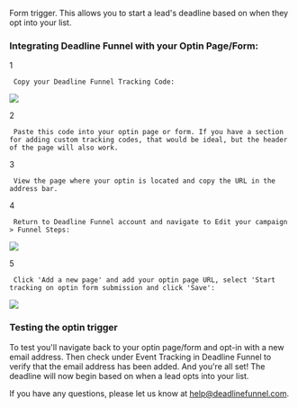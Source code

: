 Form trigger. This allows you to start a lead's deadline based on when they
opt into your list.

### Integrating Deadline Funnel with your Optin Page/Form:

1

     Copy your Deadline Funnel Tracking Code: 

![](https://d33v4339jhl8k0.cloudfront.net/docs/assets/53974d6ce4b0c76107b109d1/images/5a7b84f70428634376cfec58/file-nCV9LRDZSb.png)

2

     Paste this code into your optin page or form. If you have a section for adding custom tracking codes, that would be ideal, but the header of the page will also work. 

3

     View the page where your optin is located and copy the URL in the address bar. 

4

     Return to Deadline Funnel account and navigate to Edit your campaign > Funnel Steps: 

![](https://d33v4339jhl8k0.cloudfront.net/docs/assets/53974d6ce4b0c76107b109d1/images/5a79f5390428634376cfdca6/file-97teZQzuhZ.png)

5

     Click 'Add a new page' and add your optin page URL, select 'Start tracking on optin form submission and click 'Save': 

![](https://d33v4339jhl8k0.cloudfront.net/docs/assets/53974d6ce4b0c76107b109d1/images/5c7868ac04286350d0888175/file-6RJbeU9BBn.png)

### Testing the optin trigger

To test you'll navigate back to your optin page/form and opt-in with a new
email address. Then check under Event Tracking in Deadline Funnel to verify
that the email address has been added. And you're all set! The deadline will
now begin based on when a lead opts into your list.

If you have any questions, please let us know at
[help@deadlinefunnel.com](mailto:mailto:help@deadlinefunnel.com).

